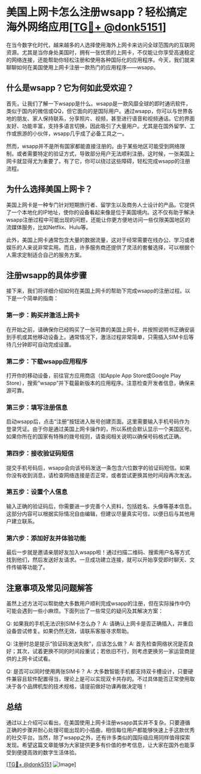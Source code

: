 # 美国上网卡怎么注册wsapp？轻松搞定海外网络应用[[TG💪+ @donk5151](https://t.me/s/donk5151)]

在当今数字化时代，越来越多的人选择使用海外上网卡来访问全球范围内的互联网资源。尤其是当你身处美国时，拥有一张优质的上网卡，不仅能让你享受高速稳定的网络连接，还能帮助你轻松注册和使用各种国际化的应用程序。今天，我们就来聊聊如何在美国使用上网卡注册一款热门的应用程序——wsapp。

## 什么是wsapp？它为何如此受欢迎？

首先，让我们了解一下wsapp是什么。wsapp是一款风靡全球的即时通讯软件，类似于国内的微信或QQ，但它面向的是国际用户。通过wsapp，你可以与世界各地的朋友、家人保持联系，分享照片、视频，甚至进行语音和视频通话。它的界面友好、功能丰富，支持多语言切换，因此吸引了大量用户。尤其是在国外留学、工作或旅游的小伙伴，wsapp几乎成了必备工具之一。

然而，wsapp并不是所有国家都能直接注册的。由于某些地区可能受到网络限制，或者需要特定的验证方式，导致部分用户无法顺利注册。这时候，一张美国上网卡就显得尤为重要了。有了它，你可以绕过这些障碍，轻松完成wsapp的注册流程。

## 为什么选择美国上网卡？

美国上网卡是一种专门针对短期旅行者、留学生以及商务人士设计的产品。它提供了一个本地化的IP地址，使你的设备看起来像是位于美国境内。这不仅有助于解决wsapp注册过程中可能出现的问题，还能让你更方便地访问一些仅限美国地区的流媒体服务，比如Netflix、Hulu等。

此外，美国上网卡通常包含大量的数据流量，这对于经常需要在线办公、学习或者娱乐的人来说非常实用。而且，许多服务商还提供了灵活的套餐选择，可以根据个人需求定制适合自己的服务方案。

## 注册wsapp的具体步骤

接下来，我们将详细介绍如何在美国上网卡的帮助下完成wsapp的注册过程。以下是一个简单的指南：

### 第一步：购买并激活上网卡

在开始之前，请确保你已经购买了一张可靠的美国上网卡，并按照说明书正确安装到手机或其他移动设备上。通常情况下，激活过程非常简单，只需插入SIM卡后等待几分钟即可自动完成设置。

### 第二步：下载wsapp应用程序

打开你的移动设备，前往官方应用商店（如Apple App Store或Google Play Store），搜索“wsapp”并下载最新版本的应用程序。注意检查开发者信息，确保来源可靠。

### 第三步：填写注册信息

启动wsapp后，点击“注册”按钮进入账号创建页面。这里需要输入手机号码作为登录凭证。由于你是通过美国上网卡操作的，所以系统会默认显示一个美国区号。如果你所在的国家有特殊的拨号规则，请查阅相关说明以确保号码格式正确。

### 第四步：接收验证码短信

提交手机号码后，wsapp会向该号码发送一条包含六位数字的验证码短信。如果你没有收到消息，请检查网络连接是否正常，或者尝试更换其他时间段再次发送。

### 第五步：设置个人信息

输入正确的验证码后，你需要进一步完善个人资料，包括姓名、头像等基本信息。这部分内容可以根据实际情况自由编辑，但建议尽量真实可信，以便日后与其他用户建立联系。

### 第六步：添加好友并体验功能

最后一步就是邀请亲朋好友加入wsapp啦！通过扫描二维码、搜索用户名等方式找到他们，然后发送好友请求。一旦成功建立连接，就可以开始享受即时聊天、文件传输等功能了。

## 注意事项及常见问题解答

虽然上述方法可以帮助绝大多数用户顺利完成wsapp的注册，但在实际操作中仍可能会遇到一些小麻烦。下面列出了一些常见的疑问及其解决方案：

Q: 如果我的手机无法识别SIM卡怎么办？
A: 请确认上网卡是否正确插入，并重启设备尝试修复。如果仍然无效，请联系客服寻求帮助。

Q: 注册时总是提示“验证码发送失败”，应该怎么做？
A: 首先检查网络状况是否良好；其次，试着更换不同的时间段重试；若依旧不行，则考虑更换另一家运营商提供的上网卡试试看。

Q: 是否可以同时使用两张SIM卡？
A: 大多数智能手机都支持双卡槽设计，只要硬件兼容且软件配置得当，理论上是可以实现双卡共存的。不过具体能否正常使用取决于各个品牌机型的技术规格，请提前做好功课再做决定哦！

## 总结

通过以上介绍可以看出，在美国使用上网卡注册wsapp其实并不复杂。只要遵循正确的步骤并耐心处理可能出现的小插曲，相信每位用户都能够快速上手这款优秀的社交平台。当然，除了wsapp之外，还有许多类似的国际级应用同样值得探索发现。希望这篇文章能够为大家提供更多有价值的参考信息，让大家在国外也能享受到便捷高效的数字生活体验。

[[TG💪+ @donk5151](https://t.me/s/donk5151) ![Image](https://i.postimg.cc/rwNCRYN7/Snipaste-2025-04-30-17-27-05.png)]